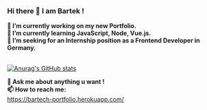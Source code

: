 ### Hi there  👋 I am Bartek ! 
**🔭 I’m currently working on my new Portfolio.** <br/>
**🌱 I’m currently learning JavaScript, Node, Vue.js.**  <br/>
**👯 I’m seeking for an Internship position as a Frontend Developer in Germany.**  <br/><br/>

[![Anurag's GitHub stats](https://github-readme-stats.vercel.app/api?username=Bartheus)](https://github.com/anuraghazra/github-readme-stats)

**💬 Ask me about anything u want !** <br/>
**📫 How to reach me:** <br/>
https://bartech-portfolio.herokuapp.com/
